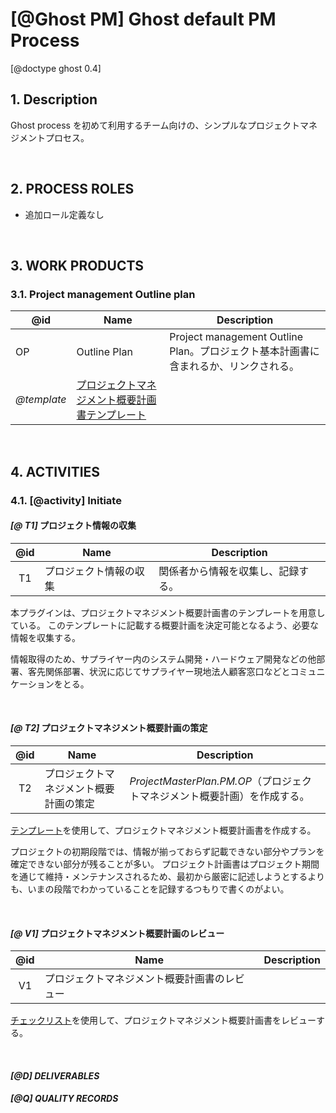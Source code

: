 # [@Ghost PM] Ghost default PM Process

[@doctype ghost 0.4]

## 1. Description

Ghost process を初めて利用するチーム向けの、シンプルなプロジェクトマネジメントプロセス。

<br>

## 2. PROCESS ROLES

- 追加ロール定義なし

<br>

## 3. WORK PRODUCTS

### 3.1. Project management Outline plan

| @id | Name | Description |
| --- | ---- | ----------- |
| OP          | Outline Plan | Project management Outline Plan。プロジェクト基本計画書に含まれるか、リンクされる。
| _@template_ | [プロジェクトマネジメント概要計画書テンプレート](templates/ProjectManagementOutlinePlan.md) |

<br>

## 4. ACTIVITIES

### 4.1. [@activity] Initiate

#### _[@ T1]_ プロジェクト情報の収集

| @id | Name | Description |
| :-: | ---- | ----------- |
| T1  | プロジェクト情報の収集 | 関係者から情報を収集し、記録する。

本プラグインは、プロジェクトマネジメント概要計画書のテンプレートを用意している。
このテンプレートに記載する概要計画を決定可能となるよう、必要な情報を収集する。

情報取得のため、サプライヤー内のシステム開発・ハードウェア開発などの他部署、客先関係部署、状況に応じてサプライヤー現地法人顧客窓口などとコミュニケーションをとる。

<br>

#### _[@ T2]_ プロジェクトマネジメント概要計画の策定

| @id | Name | Description |
| :-: | ---- | ----------- |
| T2  | プロジェクトマネジメント概要計画の策定 | _ProjectMasterPlan.PM.OP_（プロジェクトマネジメント概要計画）を作成する。

[テンプレート](templates/ProjectManagementOutlinePlan.md)を使用して、プロジェクトマネジメント概要計画書を作成する。

プロジェクトの初期段階では、情報が揃っておらず記載できない部分やプランを確定できない部分が残ることが多い。
プロジェクト計画書はプロジェクト期間を通じて維持・メンテナンスされるため、最初から厳密に記述しようとするよりも、いまの段階でわかっていることを記録するつもりで書くのがよい。

<br>

#### _[@ V1]_ プロジェクトマネジメント概要計画のレビュー

| @id | Name | Description |
| :-: | ---- | ----------- |
| V1  | プロジェクトマネジメント概要計画書のレビュー |

[チェックリスト](templates/ProjectManagementOutlinePlan_checklist.md)を使用して、プロジェクトマネジメント概要計画書をレビューする。

<br>

#### _[@D] DELIVERABLES_

##### _[@Q] QUALITY RECORDS_
